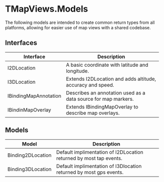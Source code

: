 # TMapViews.Models

The following models are intended to create common return types from all platforms, allowing for easier use of map views with a shared codebase.

## Interfaces

|Interface            |Description                                                   |
|---------------------|--------------------------------------------------------------|
|I2DLocation          |A basic coordinate with latitude and longitude.               |
|I3DLocation          |Extends I2DLocation and adds altitude, accuracy and speed.    |
|IBindingMapAnnotation|Describes an annotation used as a data source for map markers.|
|IBindinMapOverlay    |Extends IBindingMapOverlay to describe map overlays.          |

## Models

|Model            |Description                                                       |
|-----------------|------------------------------------------------------------------|
|Binding2DLocation|Default implimentation of I2DLocation returned by most tap events.|
|Binding3DLocation|Default implimentation of I3Dlocation returned by most gps events.|
